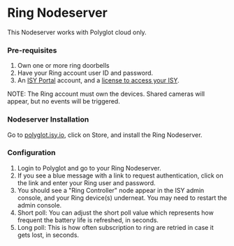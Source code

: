# Ring Nodeserver

This Nodeserver works with Polyglot cloud only.

### Pre-requisites
1. Own one or more ring doorbells
2. Have your Ring account user ID and password.
3. An [ISY Portal](https://my.isy.io) account, and a [license to access your ISY](https://wiki.universal-devices.com/index.php?title=ISY_Portal_Renewal_Instructions).

NOTE: The Ring account must own the devices. Shared cameras will appear, but no events will be triggered. 

### Nodeserver Installation
Go to [polyglot.isy.io](https://polyglot.isy.io/store), click on Store, and install the Ring Nodeserver.

### Configuration

1. Login to Polyglot and go to your Ring Nodeserver.
2. If you see a blue message with a link to request authentication, click on the link and enter your Ring user and password.
3. You should see a "Ring Controller" node appear in the ISY admin console, and your Ring device(s) underneat. You may need to restart the admin console.
4. Short poll: You can adjust the short poll value which represents how frequent the battery life is refreshed, in seconds.
5. Long poll: This is how often subscription to ring are retried in case it gets lost, in seconds. 
